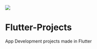 <img src="https://user-images.githubusercontent.com/73097560/115834477-dbab4500-a447-11eb-908a-139a6edaec5c.gif">

# Flutter-Projects
App Development projects made in Flutter
